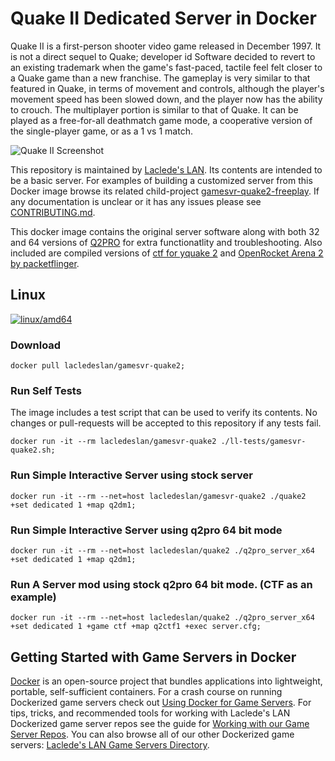 # Quake II Dedicated Server in Docker

Quake II is a first-person shooter video game released in December 1997. It is not a direct sequel to Quake; developer id Software decided to revert to an existing trademark when the game's fast-paced, tactile feel felt closer to a Quake game than a new franchise. The gameplay is very similar to that featured in Quake, in terms of movement and controls, although the player's movement speed has been slowed down, and the player now has the ability to crouch. The multiplayer portion is similar to that of Quake. It can be played as a free-for-all deathmatch game mode, a cooperative version of the single-player game, or as a 1 vs 1 match.

![Quake II Screenshot](https://raw.githubusercontent.com/LacledesLAN/gamesvr-quake2/master/.misc/screenshot.png "Quake II Screenshot")

This repository is maintained by [Laclede's LAN](https://lacledeslan.com). Its contents are intended to be a basic server. For examples of building a customized server from this Docker image browse its related child-project [gamesvr-quake2-freeplay](https://github.com/LacledesLAN/gamesvr-quake2-freeplay). If any documentation is unclear or it has any issues please see [CONTRIBUTING.md](./CONTRIBUTING.md).

This docker image contains the original server software along with both 32 and 64 versions of [Q2PRO](https://github.com/skullernet/q2pro) for extra functionatlity and troubleshooting. Also included are compiled versions of [ctf for yquake 2](https://github.com/yquake2/ctf) and [OpenRocket Arena 2 by packetflinger](https://github.com/packetflinger/openra2).

## Linux

[![linux/amd64](https://github.com/LacledesLAN/gamesvr-quake2/actions/workflows/build-linux-image.yml/badge.svg?branch=master)](https://github.com/LacledesLAN/gamesvr-quake2/actions/workflows/build-linux-image.yml)

### Download

``` shell
docker pull lacledeslan/gamesvr-quake2;
```

### Run Self Tests

The image includes a test script that can be used to verify its contents. No changes or pull-requests will be accepted to this repository if any tests fail.

``` shell
docker run -it --rm lacledeslan/gamesvr-quake2 ./ll-tests/gamesvr-quake2.sh;
```

### Run Simple Interactive Server using stock server

``` shell
docker run -it --rm --net=host lacledeslan/gamesvr-quake2 ./quake2 +set dedicated 1 +map q2dm1;
```

### Run Simple Interactive Server using q2pro 64 bit mode

``` shell
docker run -it --rm --net=host lacledeslan/quake2 ./q2pro_server_x64 +set dedicated 1 +map q2dm1;
```

### Run A Server mod using stock q2pro 64 bit mode. (CTF as an example)

``` shell
docker run -it --rm --net=host lacledeslan/quake2 ./q2pro_server_x64 +set dedicated 1 +game ctf +map q2ctf1 +exec server.cfg;
```

## Getting Started with Game Servers in Docker

[Docker](https://docs.docker.com/) is an open-source project that bundles applications into lightweight, portable, self-sufficient containers. For a crash course on running Dockerized game servers check out [Using Docker for Game Servers](https://github.com/LacledesLAN/README.1ST/blob/master/GameServers/DockerAndGameServers.md). For tips, tricks, and recommended tools for working with Laclede's LAN Dockerized game server repos see the guide for [Working with our Game Server Repos](https://github.com/LacledesLAN/README.1ST/blob/master/GameServers/WorkingWithOurRepos.md). You can also browse all of our other Dockerized game servers: [Laclede's LAN Game Servers Directory](https://github.com/LacledesLAN/README.1ST/tree/master/GameServers).
